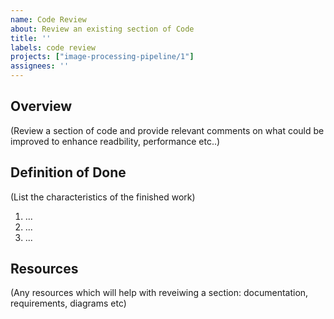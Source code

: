 ```yaml
---
name: Code Review
about: Review an existing section of Code
title: ''
labels: code review
projects: ["image-processing-pipeline/1"]
assignees: ''
---
```


## Overview

(Review a section of code and provide relevant comments on what could be improved to enhance readbility, performance etc..)

## Definition of Done

(List the characteristics of the finished work)

1. ...
2. ...
3. ...

## Resources

(Any resources which will help with reveiwing a section: documentation, requirements, diagrams etc)
